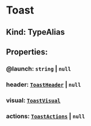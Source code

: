 # **Toast**

## **Kind: TypeAlias**

## **Properties**:

### @launch: `string` | `null`

### header: [`ToastHeader`](./ToastHeader) | `null`

### visual: [`ToastVisual`](./ToastVisual)

### actions: [`ToastActions`](./ToastActions) | `null`
